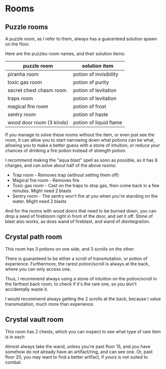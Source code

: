 # Rooms


## Puzzle rooms

A puzzle room, as I refer to them, always has a guaranteed solution spawn on the floor.

Here are the puzzles room names, and their solution items:

| puzzle room               | solution item
| -                         | -
| piranha room              | potion of invisibility
| toxic gas room            | potion of purity
| secret chest chasm room   | potion of levitation
| traps room                | potion of levitation
| magical fire room         | potion of frost
| sentry room               | potion of haste
| wood door room (3 kinds)  | potion of liquid flame

If you manage to solve these rooms without the item, or even just see the room, it can allow you
to start narrowing down what potions can be what, allowing you to make a better guess with a stone
of intuition, or reduce your chances of drinking a fire potion instead of strength potion.

I recommend making the "aqua blast" spell as soon as possible, as it has 8 charges, and can solve
about half of the above rooms:
 - Trap room - Removes trap (without setting them off)
 - Magical fire room - Removes fire
 - Toxic gas room - Cast on the traps to stop gas, then come back in a few minutes. Might need 2 blasts
 - Sentry room - The sentry won't fire at you when you're standing on the water. Might need 2 blasts

And for the rooms with wood doors that need to be burned down, you can drop a seed of firebloom
right in front of the door, and set it off. Stone of blast also works, as does wand of fireblast,
and wand of disintegration.

## Crystal path room

This room has 3 potions on one side, and 3 scrolls on the other.

There is guaranteed to be either a scroll of transmutation, or potion of experience.
Furthermore, the rarest potion/scroll is always at the back, where you can only access one.

Thus, I recommend always using a stone of intuition on the potion/scroll in the farthest back room,
to check if it's the rare one, so you don't accidentally waste it.

I would recommend always getting the 2 scrolls at the back, because I value transmutation, much
more than experience.

## Crystal vault room

This room has 2 chests, which you can inspect to see what type of rare item is in each

Almost always take the wand, unless you're past floor 15, and you have somehow do not already have
an artifact/ring, and can see one. Or, past floor 20, you may want to find a better artifact, if
yours is not suited to combat.
